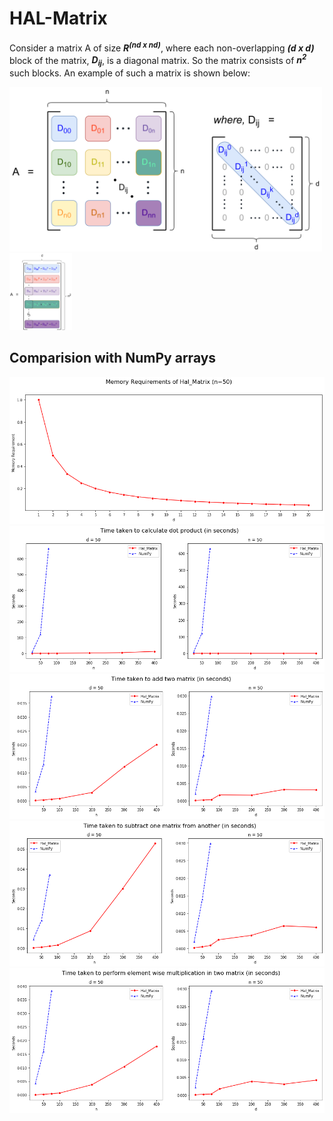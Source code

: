 # HAL-Matrix

Consider a matrix A of size *<strong>R<sup>(nd x nd)</sup></strong>*, where each non-overlapping *<strong>(d x d)</strong>* block of the matrix, *<strong>D<sub>ij</sub></strong>*, is a diagonal matrix. So the matrix consists of *<strong>n<sup>2</sup></strong>* such blocks. An example of such a matrix is shown below:

<!-- ![matrix](images/matrix.png "matrix") -->
<img src="tex/images/matrix.png" alt="matrix1" width="500"/>
<img src="tex/images/representation.png" alt="representation" width="100"/>

## Comparision with NumPy arrays
![dot](graphs/memory.png "memory")
![dot](graphs/dot.png "dot")
![add](graphs/add.png "add")
![sub](graphs/sub.png "sub")
![mul](graphs/mul.png "mul")